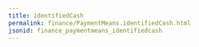 ```yaml
---
title: identifiedCash
permalink: finance/PaymentMeans.identifiedCash.html
jsonid: finance_paymentmeans_identifiedcash
---
```

